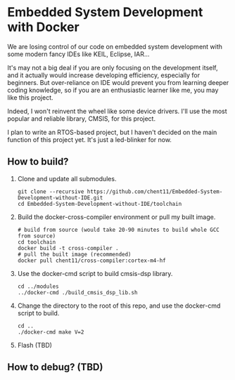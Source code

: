 # Embedded System Development with Docker

We are losing control of our code on embedded system development with some modern fancy IDEs like KEIL, Eclipse, IAR...

It's may not a big deal if you are only focusing on the development itself, and it actually would increase developing efficiency, especially for beginners. But over-reliance on IDE would prevent you from learning deeper coding knowledge, so if you are an enthusiastic learner like me, you may like this project.

Indeed, I won't reinvent the wheel like some device drivers. I'll use the most popular and reliable library, CMSIS, for this project.

I plan to write an RTOS-based project, but I haven't decided on the main function of this project yet. It's just a led-blinker for now.

## How to build?

1. Clone and update all submodules.
    ```
    git clone --recursive https://github.com/chent11/Embedded-System-Development-without-IDE.git
    cd Embedded-System-Development-without-IDE/toolchain
    ```
2. Build the docker-cross-compiler environment or pull my built image.
    ```
    # build from source (would take 20-90 minutes to build whole GCC from source)
    cd toolchain
    docker build -t cross-compiler .
    # pull the built image (recommended)
    docker pull chent11/cross-compiler:cortex-m4-hf
    ```
3. Use the docker-cmd script to build cmsis-dsp library.
    ```
    cd ../modules
    ../docker-cmd ./build_cmsis_dsp_lib.sh
    ```
4. Change the directory to the root of this repo, and use the docker-cmd script to build.
    ```
    cd ..
    ./docker-cmd make V=2
    ```
5. Flash (TBD)

## How to debug? (TBD)